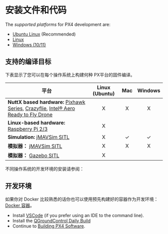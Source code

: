 # 安装文件和代码

The *supported platforms* for PX4 development are:
- [Ubuntu Linux](../dev_setup/dev_env_linux_ubuntu.md) (Recommended)
- [Linux](../dev_setup/dev_env_mac.md)
- [Windows (10/11)](../dev_setup/dev_env_windows_wsl.md)


## 支持的编译目标

下表显示了您可以在每个操作系统上构建何种 PX平台的固件编译。

| 平台                                                                                                                                                                                                        | Linux (Ubuntu) |   Mac   | Windows |
| --------------------------------------------------------------------------------------------------------------------------------------------------------------------------------------------------------- |:--------------:|:-------:|:-------:|
| **NuttX based hardware:** [Pixhawk Series](../flight_controller/pixhawk_series.md), [Crazyflie](../complete_vehicles/crazyflie2.md), [Intel® Aero Ready to Fly Drone](../complete_vehicles/intel_aero.md) |       X        |    X    |    X    |
| **Linux-based hardware:** [Raspberry Pi 2/3](../flight_controller/raspberry_pi_navio2.md)                                                                                                                 |       X        |         |         |
| **Simulation:** [jMAVSim SITL](../simulation/jmavsim.md)                                                                                                                                                  |       X        | &check; | &check; |
| **模拟器：** [jMAVSim SITL](../simulation/jmavsim.md)                                                                                                                                                         |       X        |    X    |    X    |
| **模拟器：** [Gazebo SITL](../simulation/gazebo.md)                                                                                                                                                           |       X        |         |         |

不同操作系统的开发环境的安装请参阅：

## 开发环境

如果你对 Docker 比较熟悉的话你也可以使用预先构建好的容器作为开发环境：[Docker 容器](../test_and_ci/docker.md)。
- Install [VSCode](../dev_setup/vscode.md) (if you prefer using an IDE to the command line).
- Install the [QGroundControl Daily Build](https://docs.qgroundcontrol.com/master/en/releases/daily_builds.html)
- Continue to [Building PX4 Software](../dev_setup/building_px4.md).
